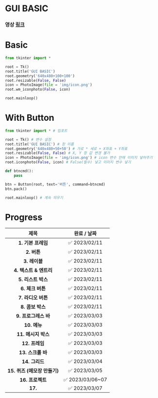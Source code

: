# **GUI BASIC**

### **영상** [**링크**](https://www.youtube.com/watch?v=bKPIcoou9N8, "ㅅㄹㅎㄴㄷ!")

# **Basic**

```py
from tkinter import *

root = Tk()
root.title('GUI BASIC')
root.geometry('640x480+100+100')
root.resizable(False, False)
icon = PhotoImage(file = 'img/icon.png')
root.wm_iconphoto(False, icon)

root.mainloop()
```

# **With Button**

```py
from tkinter import * # 임포트

root = Tk() # 변수 설정
root.title('GUI BASIC') # 창 이름
root.geometry('640x480+50+50') # 가로 * 세로 + X좌표 + Y좌표
root.resizable(False, False) # X, Y 창 값 변경 불가
icon = PhotoImage(file = 'img/icon.png') # icon 변수 안에 이미지 넣어주기
root.iconphoto(False, icon) # False(필수) 넣고 이미지 변수 넣기

def btncmd():
    pass

btn = Button(root, text='버튼', command=btncmd)
btn.pack()

root.mainloop() # 계속 띄우기
```


# **Progress**

|제목|완료 / 날짜|
|:------:|:---:|
|**1. 기본 프레임**|✅ 2023/02/11|
|**2. 버튼**|✅ 2023/02/11|
|**3. 레이블**|✅ 2023/02/11|
|**4. 텍스트 & 엔트리**|✅ 2023/02/11|
|**5. 리스트 박스**|✅ 2023/02/11|
|**6. 체크 버튼**|✅ 2023/02/11|
|**7. 라디오 버튼**|✅ 2023/02/11|
|**8. 콤보 박스**|✅ 2023/02/11|
|**9. 프로그레스 바**|✅ 2023/03/03|
|**10. 메뉴**|✅ 2023/03/03|
|**11. 메시지 박스**|✅ 2023/03/03|
|**12. 프레임**|✅ 2023/03/03|
|**13. 스크롤 바**|✅ 2023/03/03|
|**14. 그리드**|✅ 2023/03/04|
|**15. 퀴즈 (메모장 만들기)**|✅ 2023/03/05|
|**16. 프로젝트**|✅ 2023/03/06~07|
|**17.**|✅ 2023/03/07|